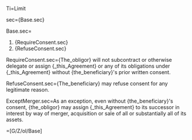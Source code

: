 Ti=Limit

sec={Base.sec}

Base.sec=<ol><li>{RequireConsent.sec}<li>{RefuseConsent.sec}</ol>

RequireConsent.sec={The_obligor} will not subcontract or otherwise delegate or assign {_this_Agreement} or any of its obligations under {_this_Agreement} without {the_beneficiary}'s prior written consent.

RefuseConsent.sec={The_beneficiary} may refuse consent for any legitimate reason.

ExceptMerger.sec=As an exception, even without {the_beneficiary}'s consent, {the_obligor} may assign {_this_Agreement} to its successor in interest by way of merger, acquisition or sale of all or substantially all of its assets.

=[G/Z/ol/Base]
